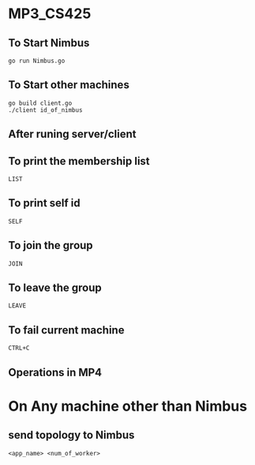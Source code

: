 # MP3_CS425

 ## To Start Nimbus
 ```
 go run Nimbus.go
 ```
 ## To Start other machines
 ```
 go build client.go
 ./client id_of_nimbus
 ```
 ## After runing server/client
 ## To print the membership list
 ```
 LIST
 ```
 ## To print self id
 ```
 SELF
 ```
 ## To join the group
 ```
 JOIN
 ```
 ## To leave the group
 ```
 LEAVE
 ```
 ## To fail current machine
 ```
 CTRL+C
 ```
  ## Operations in MP4
  # On Any machine other than Nimbus
  ## send topology to Nimbus
  ```
  <app_name> <num_of_worker>
  ```